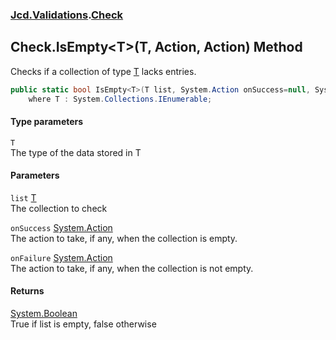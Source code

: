 ### [Jcd.Validations](Jcd_Validations.md 'Jcd.Validations').[Check](Jcd_Validations_Check.md 'Jcd.Validations.Check')
## Check.IsEmpty&lt;T&gt;(T, Action, Action) Method
Checks if a collection of type [T](Jcd_Validations_Check_IsEmpty_T_(T_System_Action_System_Action).md#Jcd_Validations_Check_IsEmpty_T_(T_System_Action_System_Action)_T 'Jcd.Validations.Check.IsEmpty&lt;T&gt;(T, System.Action, System.Action).T') lacks entries.  
```csharp
public static bool IsEmpty<T>(T list, System.Action onSuccess=null, System.Action onFailure=null)
    where T : System.Collections.IEnumerable;
```
#### Type parameters
<a name='Jcd_Validations_Check_IsEmpty_T_(T_System_Action_System_Action)_T'></a>
`T`  
The type of the data stored in T
  
#### Parameters
<a name='Jcd_Validations_Check_IsEmpty_T_(T_System_Action_System_Action)_list'></a>
`list` [T](Jcd_Validations_Check_IsEmpty_T_(T_System_Action_System_Action).md#Jcd_Validations_Check_IsEmpty_T_(T_System_Action_System_Action)_T 'Jcd.Validations.Check.IsEmpty&lt;T&gt;(T, System.Action, System.Action).T')  
The collection to check
  
<a name='Jcd_Validations_Check_IsEmpty_T_(T_System_Action_System_Action)_onSuccess'></a>
`onSuccess` [System.Action](https://docs.microsoft.com/en-us/dotnet/api/System.Action 'System.Action')  
The action to take, if any, when the collection is empty.
  
<a name='Jcd_Validations_Check_IsEmpty_T_(T_System_Action_System_Action)_onFailure'></a>
`onFailure` [System.Action](https://docs.microsoft.com/en-us/dotnet/api/System.Action 'System.Action')  
The action to take, if any, when the collection is not empty.
  
#### Returns
[System.Boolean](https://docs.microsoft.com/en-us/dotnet/api/System.Boolean 'System.Boolean')  
True if list is empty, false otherwise
